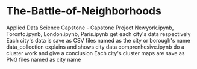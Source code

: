 # The-Battle-of-Neighborhoods
Applied Data Science Capstone - Capstone Project
Newyork.ipynb, Toronto.ipynb, London.ipynb, Paris.ipynb get each city's data respectively
Each city's data is save as CSV files named as the city or borough's name
data_collection explains and shows city data
comprenhesive.ipynb do a cluster work and give a conclusion
Each city's cluster maps are save as PNG files named as city name
